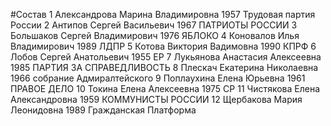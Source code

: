 #Состав
1 Александрова Марина Владимировна 1957 Трудовая партия России
2 Антипов Сергей Васильевич 1967 ПАТРИОТЫ РОССИИ
3 Большаков Сергей Владимирович 1976 ЯБЛОКО
4 Коновалов Илья Владимирович 1989 ЛДПР
5 Котова Виктория Вадимовна 1990 КПРФ
6 Лобов Сергей Анатольевич 1955 ЕР
7 Лукьянова Анастасия Алексеевна 1985 ПАРТИЯ ЗА СПРАВЕДЛИВОСТЬ
8 Плескач Екатерина Николаевна 1966 собрание Адмиралтейского
9 Поплаухина Елена Юрьевна 1961 ПРАВОЕ ДЕЛО
10 Токина Елена Алексеевна 1975 СР
11 Чистякова Елена Александровна 1959 КОММУНИСТЫ РОССИИ
12 Щербакова Мария Леонидовна 1989 Гражданская Платформа
